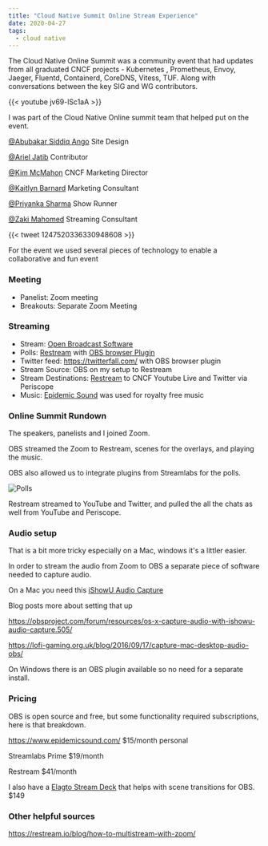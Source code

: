 ```yaml
---
title: "Cloud Native Summit Online Stream Experience"
date: 2020-04-27
tags:
  - cloud native
---
```


The Cloud Native Online Summit was a community event that had updates from all graduated CNCF projects - Kubernetes
, Prometheus, Envoy, Jaeger, Fluentd, Containerd, CoreDNS, Vitess, TUF. Along with conversations between the key SIG
 and WG contributors.

{{< youtube jv69-lSc1aA >}}

I was part of the Cloud Native Online summit team that helped put on the event. 

[@Abubakar Siddiq Ango](https://cloud-native.slack.com/archives/D012ZQXSYHF) Site Design

[@Ariel Jatib](https://cloud-native.slack.com/archives/D0117CCEZ28) Contributor

[@Kim McMahon](https://cloud-native.slack.com/archives/D011FDP57S9) CNCF Marketing Director

[@Kaitlyn Barnard](https://cloud-native.slack.com/archives/D011FNKHNBF) Marketing Consultant

[@Priyanka Sharma](https://cloud-native.slack.com/archives/D010VNSRP6D) Show Runner 

[@Zaki Mahomed](https://cloud-native.slack.com/archives/D012ZQWRZEV) Streaming Consultant

{{< tweet 1247520336330948608 >}}

For the event we used several pieces of technology to enable a collaborative and fun event

### Meeting

* Panelist: Zoom meeting 
* Breakouts: Separate Zoom Meeting 

### Streaming

* Stream: [Open Broadcast Software](https://obsproject.com/) 
* Polls: [Restream](https://restream.io/) with [OBS browser Plugin](https://obsproject.com/forum/resources/browser-plugin.115/)
* Twitter feed: https://twitterfall.com/ with OBS browser plugin
* Stream Source: OBS on my setup to Restream
* Stream Destinations: [Restream](https://restream.io/) to CNCF Youtube Live and Twitter via Periscope
* Music: [Epidemic Sound](https://www.epidemicsound.com/) was used for royalty free music

###  Online Summit Rundown 

The speakers, panelists and I joined Zoom. 

OBS streamed the Zoom to Restream, scenes for the overlays, and playing the music. 

OBS also allowed us to integrate plugins from Streamlabs for the polls.

![Polls](/img/2020-cloudnaitve-summit-polls.png)

Restream streamed to YouTube and Twitter, and pulled the all the chats as well from YouTube and
 Periscope. 

### Audio setup 

That is a bit more tricky especially on a Mac, windows it's a littler easier.

In order to stream the audio from Zoom to OBS a separate piece of software needed to capture audio.

On a Mac you need this [iShowU Audio Capture](https://support.shinywhitebox.com/hc/en-us/articles/204161459-Installing-iShowU-Audio-Capture)

Blog posts more about setting that up

https://obsproject.com/forum/resources/os-x-capture-audio-with-ishowu-audio-capture.505/

https://lofi-gaming.org.uk/blog/2016/09/17/capture-mac-desktop-audio-obs/

On Windows there is an OBS plugin available so no need for a separate install.

### Pricing

OBS is open source and free, but some functionality required subscriptions, here is that breakdown. 

https://www.epidemicsound.com/  $15/month personal 

Streamlabs  Prime $19/month

Restream  $41/month

I also have a [Elagto Stream Deck](https://www.elgato.com/en/gaming/stream-deck) that helps with scene transitions for
 OBS.  $149

### Other helpful sources

https://restream.io/blog/how-to-multistream-with-zoom/